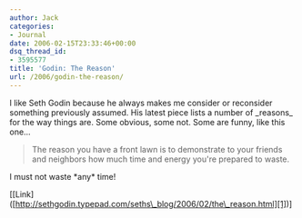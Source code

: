 ```yaml
---
author: Jack
categories:
- Journal
date: 2006-02-15T23:33:46+00:00
dsq_thread_id:
- 3595577
title: 'Godin: The Reason'
url: /2006/godin-the-reason/
---
```


I like Seth Godin because he always makes me consider or reconsider something previously assumed. His latest piece lists a number of \_reasons\_ for the way things are. Some obvious, some not. Some are funny, like this one&#8230; 

> The reason you have a front lawn is to demonstrate to your friends and neighbors how much time and energy you're prepared to waste. 

I must not waste \*any\* time! 

\[[Link\]([http://sethgodin.typepad.com/seths\_blog/2006/02/the\_reason.html][1])]

 [1]: http://sethgodin.typepad.com/seths_blog/2006/02/the_reason.html